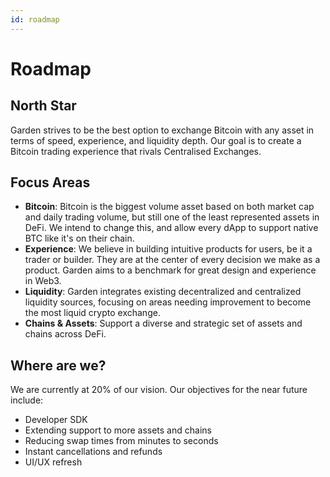 ```yaml
---
id: roadmap
---
```


# Roadmap

## North Star

Garden strives to be the best option to exchange Bitcoin with any asset in terms of speed, experience, and liquidity depth. Our goal is to create a Bitcoin trading experience that rivals Centralised Exchanges.

## Focus Areas

- **Bitcoin**: Bitcoin is the biggest volume asset based on both market cap and daily trading volume, but still one of the least represented assets in DeFi. We intend to change this, and allow every dApp to support native BTC like it's on their chain.
- **Experience**: We believe in building intuitive products for users, be it a trader or builder. They are at the center of every decision we make as a product. Garden aims to a benchmark for great design and experience in Web3.
- **Liquidity**: Garden integrates existing decentralized and centralized liquidity sources, focusing on areas needing improvement to become the most liquid crypto exchange.
- **Chains & Assets**: Support a diverse and strategic set of assets and chains across DeFi.

## Where are we?

We are currently at 20% of our vision. Our objectives for the near future include:

- Developer SDK
- Extending support to more assets and chains
- Reducing swap times from minutes to seconds
- Instant cancellations and refunds
- UI/UX refresh
